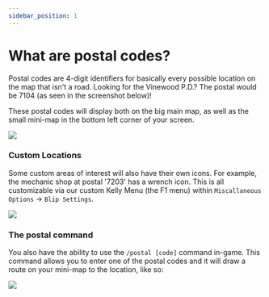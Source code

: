```yaml
---
sidebar_position: 1
---
```


# What are postal codes?

Postal codes are 4-digit identifiers for basically every possible location on the map that isn't a road. Looking for the Vinewood P.D.? The postal would be 7104 (as seen in the screenshot below)!

These postal codes will display both on the big main map, as well as the small mini-map in the bottom left corner of your screen.

![](https://cdn.discordapp.com/attachments/863455325805608960/1258904619657072732/image.png?ex=6689bdca&is=66886c4a&hm=2fa95cd8754f3f3630f087dbe25001941fb8ff2a8a4db3d2b45f9cb58d93e703&)

### Custom Locations

Some custom areas of interest will also have their own icons. For example, the mechanic shop at postal '7203' has a wrench icon. This is all customizable via our custom Kelly Menu (the F1 menu) within `Miscallaneous Options` -> `Blip Settings`.

![](https://cdn.discordapp.com/attachments/863455325805608960/1258906543618002954/image.png?ex=6689bf95&is=66886e15&hm=2fe01e177cd3a23fafcbf17ffb78b0081d42f6f1e84c7477ed3006efa34c3145&)

### The postal command

You also have the ability to use the `/postal [code]` command in-game.
This command allows you to enter one of the postal codes and it will draw a route on your mini-map to the location, like so:

![](https://cdn.discordapp.com/attachments/863455325805608960/1258907989121695794/image.png?ex=6689c0ed&is=66886f6d&hm=d8171658024638ca727569e34bbb7c1cdac478937ae0f8d45370d3a37545b513&)
